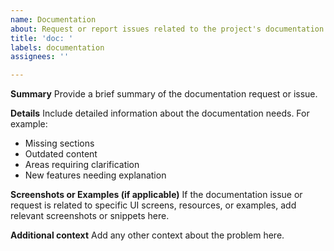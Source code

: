 ```yaml
---
name: Documentation
about: Request or report issues related to the project's documentation
title: 'doc: '
labels: documentation
assignees: ''

---
```


**Summary**
Provide a brief summary of the documentation request or issue.

**Details**
Include detailed information about the documentation needs. For example:
- Missing sections
- Outdated content
- Areas requiring clarification
- New features needing explanation

**Screenshots or Examples (if applicable)**
If the documentation issue or request is related to specific UI screens, resources, or examples, add relevant screenshots or snippets here.

**Additional context**
Add any other context about the problem here.
